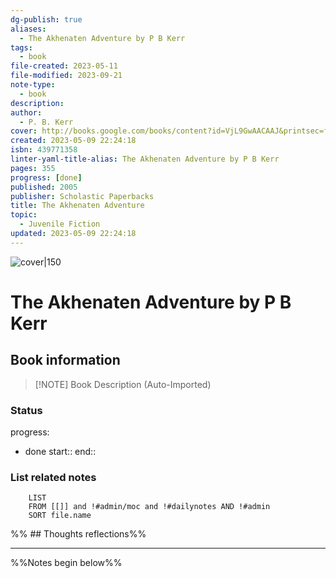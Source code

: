 ```yaml
---
dg-publish: true
aliases:
  - The Akhenaten Adventure by P B Kerr
tags:
  - book
file-created: 2023-05-11
file-modified: 2023-09-21
note-type:
  - book
description: 
author:
  - P. B. Kerr
cover: http://books.google.com/books/content?id=VjL9GwAACAAJ&printsec=frontcover&img=1&zoom=1&source=gbs_api
created: 2023-05-09 22:24:18
isbn: 439771358
linter-yaml-title-alias: The Akhenaten Adventure by P B Kerr
pages: 355
progress: [done]
published: 2005
publisher: Scholastic Paperbacks
title: The Akhenaten Adventure
topic:
  - Juvenile Fiction
updated: 2023-05-09 22:24:18
---
```


![cover|150](http://books.google.com/books/content?id=VjL9GwAACAAJ&printsec=frontcover&img=1&zoom=1&source=gbs_api)

# The Akhenaten Adventure by P B Kerr

## Book information

> [!NOTE] Book Description (Auto-Imported)
>

### Status

progress:
  - done
start::
end::

### List related notes

```dataview
	LIST
	FROM [[]] and !#admin/moc and !#dailynotes AND !#admin
	SORT file.name
```

%% ## Thoughts reflections%%

---
%%Notes begin below%%

##
